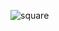 ![square](https://capsule-render.vercel.app/api?type=rounded&height=300&color=gradient&text=Hello%20I'm%20Taehui&reversal=false&fontColor=444&fontAlign=50&desc=hello~~&descSize=24&section=header)
